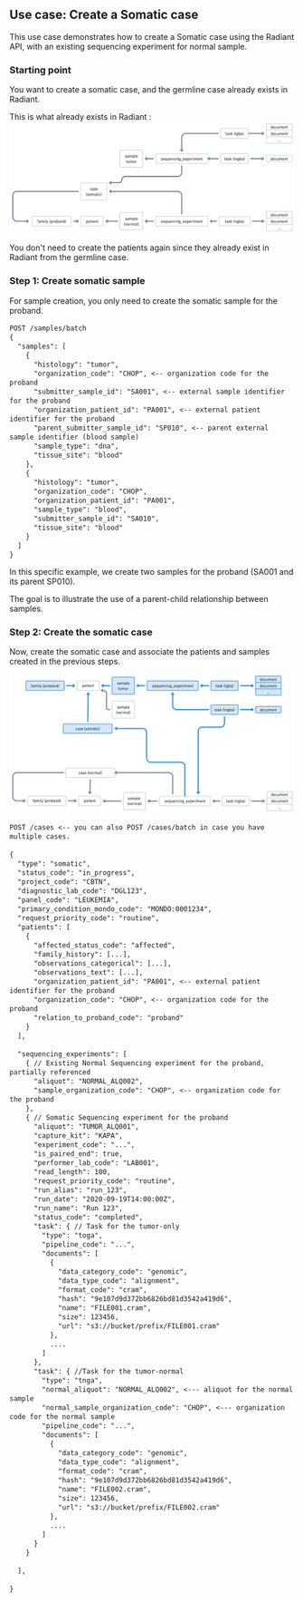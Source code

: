 ## Use case: Create a Somatic case 

This use case demonstrates how to create a Somatic case using the Radiant API, with an existing sequencing experiment for normal sample. 


### Starting point  
You want to create a somatic case, and the germline case already exists in Radiant. 

This is what already exists in Radiant :
![img/initial_solo_germinal.png](img/initial_solo_germinal.png)

You don't need to create the patients again since they already exist in Radiant from the germline case.
  

### Step 1: Create somatic sample
For sample creation, you only need to create the somatic sample for the proband.

```
POST /samples/batch
{
  "samples": [
    {
      "histology": "tumor",
      "organization_code": "CHOP", <-- organization code for the proband
      "submitter_sample_id": "SA001", <-- external sample identifier for the proband
      "organization_patient_id": "PA001", <-- external patient identifier for the proband
      "parent_submitter_sample_id": "SP010", <-- parent external sample identifier (blood sample)
      "sample_type": "dna",
      "tissue_site": "blood"
    },
    {
      "histology": "tumor",
      "organization_code": "CHOP",
      "organization_patient_id": "PA001",
      "sample_type": "blood",
      "submitter_sample_id": "SA010",
      "tissue_site": "blood"
    }            
  ]
} 
```

In this specific example, we create two samples for the proband (SA001 and its parent SP010).

The goal is to illustrate the use of a parent-child relationship between samples.

### Step 2: Create the somatic case

Now, create the somatic case and associate the patients and samples created in the previous steps.

![img/complete_somatic.png](img/complete_somatic.png)

```
POST /cases <-- you can also POST /cases/batch in case you have multiple cases. 

{
  "type": "somatic",
  "status_code": "in_progress",
  "project_code": "CBTN",
  "diagnostic_lab_code": "DGL123",
  "panel_code": "LEUKEMIA",
  "primary_condition_mondo_code": "MONDO:0001234",  
  "request_priority_code": "routine",  
  "patients": [
    {
      "affected_status_code": "affected",
      "family_history": [...],
      "observations_categorical": [...],
      "observations_text": [...],
      "organization_patient_id": "PA001", <-- external patient identifier for the proband
      "organization_code": "CHOP", <-- organization code for the proband
      "relation_to_proband_code": "proband"
    }
  ],

  "sequencing_experiments": [
    { // Existing Normal Sequencing experiment for the proband, partially referenced
      "aliquot": "NORMAL_ALQ002",
      "sample_organization_code": "CHOP", <-- organization code for the proband
    },
    { // Somatic Sequencing experiment for the proband
      "aliquot": "TUMOR_ALQ001",
      "capture_kit": "KAPA",
      "experiment_code": "...",
      "is_paired_end": true,
      "performer_lab_code": "LAB001",
      "read_length": 100,
      "request_priority_code": "routine",
      "run_alias": "run_123",
      "run_date": "2020-09-19T14:00:00Z",
      "run_name": "Run 123",
      "status_code": "completed",
      "task": { // Task for the tumor-only
        "type": "toga",
        "pipeline_code": "...",
        "documents": [
          {
            "data_category_code": "genomic",
            "data_type_code": "alignment",
            "format_code": "cram",
            "hash": "9e107d9d372bb6826bd81d3542a419d6",
            "name": "FILE001.cram",
            "size": 123456,
            "url": "s3://bucket/prefix/FILE001.cram"
          },
          ....
        ]
      },
      "task": { //Task for the tumor-normal
        "type": "tnga",
        "normal_aliquot": "NORMAL_ALQ002", <--- aliquot for the normal sample
        "normal_sample_organization_code": "CHOP", <--- organization code for the normal sample
        "pipeline_code": "...",
        "documents": [
          {
            "data_category_code": "genomic",
            "data_type_code": "alignment",
            "format_code": "cram",
            "hash": "9e107d9d372bb6826bd81d3542a419d6",
            "name": "FILE002.cram",
            "size": 123456,
            "url": "s3://bucket/prefix/FILE002.cram"
          },
          ....
        ]
      }      
    }
                
  ],

}
```



